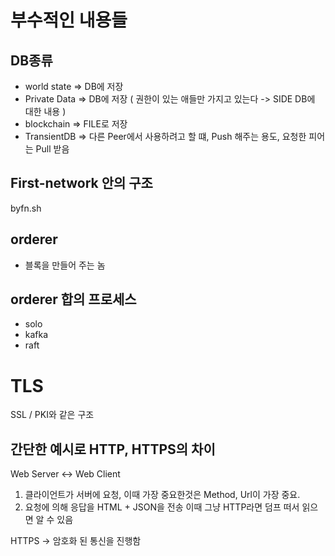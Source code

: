 

# 부수적인 내용들 
## DB종류 
- world state => DB에 저장
- Private Data => DB에 저장 ( 권한이 있는 애들만 가지고 있는다 -> SIDE DB에 대한 내용 )
- blockchain => FILE로 저장
- TransientDB => 다른 Peer에서 사용하려고 할 떄, Push 해주는 용도, 요청한 피어는 Pull 받음
## First-network 안의 구조
byfn.sh
## orderer 
- 블록을 만들어 주는 놈
## orderer 합의 프로세스
- solo 
- kafka
- raft

# TLS
SSL / PKI와 같은 구조
## 간단한 예시로 HTTP, HTTPS의 차이

Web Server <-> Web Client
1. 클라이언트가 서버에 요청, 이때 가장 중요한것은 Method, Url이 가장 중요.
2. 요청에 의해 응답을 HTML + JSON을 전송
이때 그냥 HTTP라면 덤프 떠서 읽으면 알 수 있음

HTTPS -> 암호화 된 통신을 진행함



